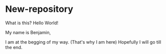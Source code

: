 # New-repository
What is this?
Hello World! 

My name is Benjamin,

I am at the begging of my way. (That's why I am here)
Hopefully I will go till the end. 
